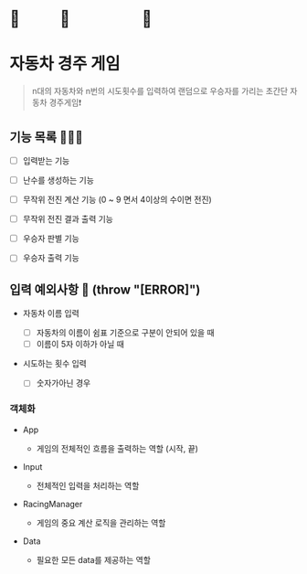 # 🚙 　　 🚕 　　　　 🚗

# 자동차 경주 게임

> n대의 자동차와 n번의 시도횟수를 입력하여 랜덤으로 우승자를 가리는 초간단 자동차 경주게임❗️

## 기능 목록 🧑🏻‍💻

- [ ] 입력받는 기능

- [ ] 난수를 생성하는 기능

- [ ] 무작위 전진 계산 기능 (0 ~ 9 면서 4이상의 수이면 전진)

- [ ] 무작위 전진 결과 출력 기능

- [ ] 우승자 판별 기능

- [ ] 우승자 출력 기능

## 입력 예외사항 🚨 (throw "[ERROR]")

- 자동차 이름 입력

  - [ ] 자동차의 이름이 쉼표 기준으로 구분이 안되어 있을 때
  - [ ] 이름이 5자 이하가 아닐 때

- 시도하는 횟수 입력
  - [ ] 숫자가아닌 경우

### 객체화

- App

  - 게임의 전체적인 흐름을 출력하는 역할 (시작, 끝)

- Input

  - 전체적인 입력을 처리하는 역할

- RacingManager

  - 게임의 중요 계산 로직을 관리하는 역할

- Data
  - 필요한 모든 data를 제공하는 역할
